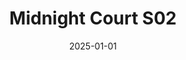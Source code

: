 ---
layout: track
title: Midnight Court S02
permalink: /tracks/midnight-court-s02/
description: "A StudioRich lo-fi track."
image: /assets/covers/midnight-court-s02.webp
date: 2025-01-01
duration: "156.39"
album: "Stranger Vibes"
mood: [Chill]
genre: [lo-fi hip hop, jazztronica, chillout]
---